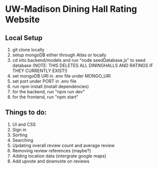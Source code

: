 # UW-Madison Dining Hall Rating Website
## Local Setup
1. git clone locally
2. setup mongoDB either through Atlas or locally
3. cd into backend/models and run "node seedDatabase.js" to seed database (NOTE: THIS DELETES ALL DININGHALLS AND RATINGS IF THEY CURRENTLY EXIST!)
4. set mongoDB URI in .env file under MONGO_URI
5. set port under PORT in .env file
6. run npm install (install dependencies)
7. for the backend, run "npm run dev"
8. for the frontend, run "npm start"

## Things to do:
1. UI and CSS
2. Sign in
3. Sorting
4. Searching
5. Updating overall review count and average review
6. Removing review references (maybe?)
7. Adding location data (intergrate google maps)
8. Add upvote and downvote on reviews
